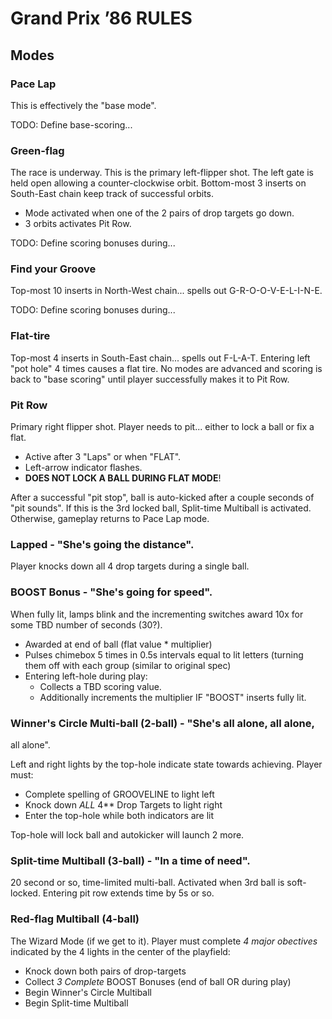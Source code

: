 Grand Prix ’86 RULES
====================

Modes
-----

### Pace Lap

This is effectively the "base mode".

TODO: Define base-scoring...


### Green-flag

The race is underway. This is the primary left-flipper shot. The left gate is
held open allowing a counter-clockwise orbit. Bottom-most 3 inserts on
South-East chain keep track of successful orbits.

* Mode activated when one of the 2 pairs of drop targets go down.
* 3 orbits activates Pit Row.

TODO: Define scoring bonuses during...


### Find your Groove

Top-most 10 inserts in North-West chain... spells out G-R-O-O-V-E-L-I-N-E.

TODO: Define scoring bonuses during...


### Flat-tire

Top-most 4 inserts in South-East chain... spells out F-L-A-T. Entering left
"pot hole" 4 times causes a flat tire. No modes are advanced and scoring is
back to "base scoring" until player successfully makes it to Pit Row.


### Pit Row

Primary right flipper shot. Player needs to pit... either to lock a ball or
fix a flat.

* Active after 3 "Laps" or when "FLAT".
* Left-arrow indicator flashes.
* **DOES NOT LOCK A BALL DURING FLAT MODE**!

After a successful "pit stop", ball is auto-kicked after a couple seconds
of "pit sounds". If this is the 3rd locked ball, Split-time Multiball is
activated. Otherwise, gameplay returns to Pace Lap mode.


### Lapped - "She's going the distance".

Player knocks down all 4 drop targets during a single ball.


### BOOST Bonus - "She's going for speed".

When fully lit, lamps blink and the incrementing switches award 10x for some
TBD number of seconds (30?).

* Awarded at end of ball (flat value * multiplier)
* Pulses chimebox 5 times in 0.5s intervals equal to lit letters (turning
them off with each group (similar to original spec)
* Entering left-hole during play:
  * Collects a TBD scoring value.
  * Additionally increments the multiplier IF "BOOST" inserts fully lit.


### Winner's Circle Multi-ball (2-ball) - "She's all alone, all alone,
all alone".

Left and right lights by the top-hole indicate state towards achieving.
Player must:

* Complete spelling of GROOVELINE to light left
* Knock down *ALL* 4** Drop Targets to light right
* Enter the top-hole while both indicators are lit

Top-hole will lock ball and autokicker will launch 2 more.


### Split-time Multiball (3-ball) - "In a time of need".

20 second or so, time-limited multi-ball. Activated when 3rd ball is
soft-locked. Entering pit row extends time by 5s or so.


### Red-flag Multiball (4-ball)

The Wizard Mode (if we get to it). Player must complete *4 major obectives*
indicated by the 4 lights in the center of the playfield:

* Knock down both pairs of drop-targets
* Collect *3 Complete* BOOST Bonuses (end of ball OR during play)
* Begin Winner's Circle Multiball
* Begin Split-time Multiball
